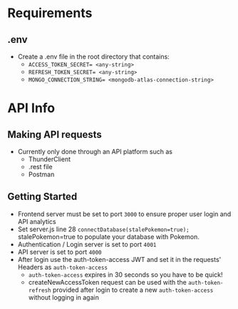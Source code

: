 # Requirements
## .env
- Create a .env file in the root directory that contains:
    - `ACCESS_TOKEN_SECRET= <any-string>`
    - `REFRESH_TOKEN_SECRET= <any-string>`
    - `MONGO_CONNECTION_STRING= <mongodb-atlas-connection-string>`
# API Info
## Making API requests
- Currently only done through an API platform such as
    - ThunderClient
    - .rest file
    - Postman
## Getting Started
- Frontend server must be set to port `3000` to ensure proper user login and API analytics
- Set server.js line 28 `connectDatabase(stalePokemon=true);` stalePokemon=true to populate your database with Pokemon.
- Authentication / Login server is set to port `4001`
- API server is set to port `4000`
- After login use the auth-token-access JWT and set it in the requests' Headers as `auth-token-access`
    - `auth-token-access` expires in 30 seconds so you have to be quick!
    - createNewAccessToken request can be used with the `auth-token-refresh` provided after login to create a new `auth-token-access` without logging in again